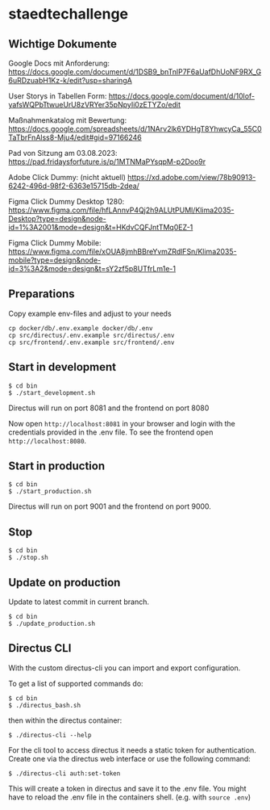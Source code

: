# staedtechallenge

## Wichtige Dokumente
Google Docs mit Anforderung:
https://docs.google.com/document/d/1DSB9_bnTnlP7F6aUafDhUoNF9RX_G6uRDzuabH1Kz-k/edit?usp=sharingA

User Storys in Tabellen Form:
https://docs.google.com/document/d/10lof-yafsWQPbTtwueUrU8zVRYer35pNpyIi0zETYZo/edit

Maßnahmenkatalog mit Bewertung:
https://docs.google.com/spreadsheets/d/1NArv2lk6YDHgT8YhwcyCa_55C0TaTbrFnAlss8-Mju4/edit#gid=97166246

Pad von Sitzung am 03.08.2023:
https://pad.fridaysforfuture.is/p/1MTNMaPYsqpM-p2Doo9r

Adobe Click Dummy: (nicht aktuell)
https://xd.adobe.com/view/78b90913-6242-496d-98f2-6363e15715db-2dea/

Figma Click Dummy Desktop 1280:
https://www.figma.com/file/hfLAnnvP4Qj2h9ALUtPUMl/Klima2035-Desktop?type=design&node-id=1%3A2001&mode=design&t=HKdvCQFJntTMq0EZ-1

Figma Click Dummy Mobile:
https://www.figma.com/file/xOUA8jmhBBreYvmZRdlFSn/Klima2035-mobile?type=design&node-id=3%3A2&mode=design&t=sY2zf5p8UTfrLm1e-1


## Preparations

Copy example env-files and adjust to your needs
```
cp docker/db/.env.example docker/db/.env
cp src/directus/.env.example src/directus/.env
cp src/frontend/.env.example src/frontend/.env
```

## Start in development

```
$ cd bin
$ ./start_development.sh
```

Directus will run on port 8081 and the frontend on port 8080

Now open `http://localhost:8081` in your browser and login with the credentials provided in the .env file.
To see the frontend open `http://localhost:8080`.

## Start in production

```
$ cd bin
$ ./start_production.sh
```

Directus will run on port 9001 and the frontend on port 9000.

## Stop

```
$ cd bin
$ ./stop.sh
```

## Update on production

Update to latest commit in current branch.

```
$ cd bin
$ ./update_production.sh
```

## Directus CLI

With the custom directus-cli you can import and export configuration.

To get a list of supported commands do:

```
$ cd bin
$ ./directus_bash.sh
```

then within the directus container:

```
$ ./directus-cli --help
```

For the cli tool to access directus it needs a static token for authentication.
Create one via the directus web interface or use the following command:

```
$ ./directus-cli auth:set-token
```

This will create a token in directus and save it to the .env file.
You might have to reload the .env file in the containers shell. (e.g. with `source .env`)
